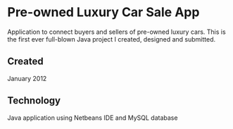 # Pre-owned Luxury Car Sale App
Application to connect buyers and sellers of pre-owned luxury cars.  This is the first ever full-blown Java project I created, designed and submitted.


## Created
January 2012

## Technology
Java application using Netbeans IDE and MySQL database
